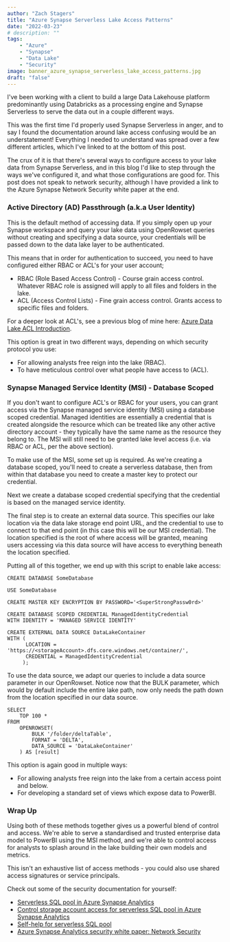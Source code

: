 ```yaml
---
author: "Zach Stagers"
title: "Azure Synapse Serverless Lake Access Patterns"
date: "2022-03-23"
# description: ""
tags: 
    - "Azure"
    - "Synapse"
    - "Data Lake"
    - "Security"
image: banner_azure_synapse_serverless_lake_access_patterns.jpg
draft: "false"
---
```


I've been working with a client to build a large Data Lakehouse platform predominantly using Databricks as a processing engine and Synapse Serverless to serve the data out in a couple different ways. 

This was the first time I'd properly used Synapse Serverless in anger, and to say I found the documentation around lake access confusing would be an understatement! Everything I needed to understand was spread over a few different articles, which I've linked to at the bottom of this post.

The crux of it is that there's several ways to configure access to your lake data from Synapse Serverless, and in this blog I'd like to step through the ways we've configured it, and what those configurations are good for. This post does not speak to network security, although I have provided a link to the Azure Synapse Network Security white paper at the end.

### Active Directory (AD) Passthrough (a.k.a User Identity)
This is the default method of accessing data. If you simply open up your Synapse workspace and query your lake data using OpenRowset queries without creating and specifying a data source, your credentials will be passed down to the data lake layer to be authenticated.

This means that in order for authentication to succeed, you need to have configured either RBAC or ACL's for your user account;

* RBAC (Role Based Access Control) - Course grain access control. Whatever RBAC role is assigned will apply to all files and folders in the lake.
* ACL (Access Control Lists) - Fine grain access control. Grants access to specific files and folders.

For a deeper look at ACL's, see a previous blog of mine here: [Azure Data Lake ACL Introduction](https://www.zachstagers.co.uk/p/azure-data-lake-acl-introduction/).

This option is great in two different ways, depending on which security protocol you use:
* For allowing analysts free reign into the lake (RBAC).
* To have meticulous control over what people have access to (ACL).

### Synapse Managed Service Identity (MSI) - Database Scoped
If you don't want to configure ACL's or RBAC for your users, you can grant access via the Synapse managed service identity (MSI) using a database scoped credential. Managed identities are essentially a credential that is created alongside the resource which can be treated like any other active directory account - they typically have the same name as the resource they belong to. The MSI will still need to be granted lake level access (i.e. via RBAC or ACL, per the above section).

To make use of the MSI, some set up is required. As we're creating a database scoped, you'll need to create a serverless database, then from within that database you need to create a master key to protect our credential.

Next we create a database scoped credential specifying that the credential is based on the managed service identity.

The final step is to create an external data source. This specifies our lake location via the data lake storage end point URL, and the credential to use to connect to that end point (in this case this will be our MSI credential). The location specified is the root of where access will be granted, meaning users accessing via this data source will have access to everything beneath the location specified.

Putting all of this together, we end up with this script to enable lake access:

```
CREATE DATABASE SomeDatabase

USE SomeDatabase

CREATE MASTER KEY ENCRYPTION BY PASSWORD='<SuperStrongPassw0rd>'

CREATE DATABASE SCOPED CREDENTIAL ManagedIdentityCredential
WITH IDENTITY = 'MANAGED SERVICE IDENTITY'

CREATE EXTERNAL DATA SOURCE DataLakeContainer
WITH (
      LOCATION = 'https://<storageAccount>.dfs.core.windows.net/container/',
      CREDENTIAL = ManagedIdentityCredential
     );

```

To use the data source, we adapt our queries to include a data source parameter in our OpenRowset. Notice now that the BULK parameter, which would by default include the entire lake path, now only needs the path down from the location specified in our data source.

```
SELECT
    TOP 100 *
FROM
    OPENROWSET(
        BULK '/folder/deltaTable',
        FORMAT = 'DELTA',
        DATA_SOURCE = 'DataLakeContainer'
    ) AS [result]
```

This option is again good in multiple ways:
* For allowing analysts free reign into the lake from a certain access point and below.
* For developing a standard set of views which expose data to PowerBI.

### Wrap Up
Using both of these methods together gives us a powerful blend of control and access. We're able to serve a standardised and trusted enterprise data model to PowerBI using the MSI method, and we're able to control access for analysts to splash around in the lake building their own models and metrics.

This isn't an exhaustive list of access methods - you could also use shared access signatures or service principals.

Check out some of the security documentation for yourself:

* [Serverless SQL pool in Azure Synapse Analytics](https://docs.microsoft.com/en-us/azure/synapse-analytics/sql/on-demand-workspace-overview#security)
* [Control storage account access for serverless SQL pool in Azure Synapse Analytics](https://docs.microsoft.com/en-us/azure/synapse-analytics/sql/develop-storage-files-storage-access-control?tabs=user-identity)
* [Self-help for serverless SQL pool](https://docs.microsoft.com/en-us/azure/synapse-analytics/sql/resources-self-help-sql-on-demand#storage-access)
* [Azure Synapse Analytics security white paper: Network Security](https://github.com/MicrosoftDocs/azure-docs/blob/main/articles/synapse-analytics/guidance/security-white-paper-network-security.md)